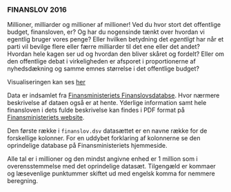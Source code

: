 ### FINANSLOV 2016

Millioner, milliarder og millioner af millioner! Ved du hvor stort det offentlige budget, finansloven, er? Og har du nogensinde tænkt over hvordan vi egentlig bruger vores penge? Eller hvilken betydning det _egentligt_ har når et parti vil bevilge flere eller færre milliarder til det ene eller det andet? Hvordan hele kagen ser ud og hvordan den bliver skåret og fordelt? Eller om den offentlige debat i virkeligheden er afsporet i proportionerne af nyhedsdækning og samme emnes størrelse i det offentlige budget?

Visualiseringen kan ses [her](http://52.59.14.148:10000/)

Data er indsamlet fra [Finansministeriets Finanslovsdatabse](http://www.oes-cs.dk/olapdatabase/finanslov/index.cgi).
Hvor nærmere beskrivelse af dataen også er at hente. Yderlige information samt hele finansloven i dets fulde beskrivelse kan findes i PDF format på 
[Finansministeriets website](https://www.fm.dk/publikationer/2016/finanslov-for-2016).

Den første række i `finanslov.dsv` datasættet er en navne række for de forskellige kolonner. For en uddybet forklaring af kolonnerne se den oprindelige database på Finansministeriets hjemmeside. 

Alle tal er i millioner og den mindst angivne enhed er 1 million som i overensstemmelse med det oprindelige datasæt. Tilgengæld er kommaer og læsevenlige punktummer skiftet ud med engelsk komma for nemmere beregning.
